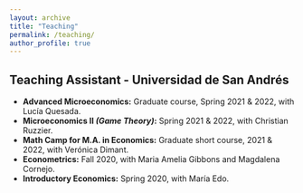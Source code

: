 ```yaml
---
layout: archive
title: "Teaching"
permalink: /teaching/
author_profile: true
---
```


## Teaching Assistant - Universidad de San Andrés
* **Advanced Microeconomics:** Graduate course, Spring 2021 & 2022, with Lucía Quesada. 
* **Microeconomics II *(Game Theory)*:** Spring 2021 & 2022, with Christian Ruzzier. 
* **Math Camp for M.A. in Economics:** Graduate short course, 2021 & 2022, with Verónica Dimant.
* **Econometrics:** Fall 2020, with Maria Amelia Gibbons and Magdalena Cornejo. 
* **Introductory Economics:** Spring 2020, with María Edo.
<!---  Textbook used: [Strategy](http://econweb.ucsd.edu/~jwatson/#strategy), Joel Watson. ---> 
<!--- Textbook used: [Microeconomic Theory](https://www.upf.edu/web/andreu-mas-colell/llibres/-/ppc/vistaAmpliada/LLI828/CAT/l3Yo0Qnal0dE?p_auth=ZzSOWGKi), Mas Colell, Whinston & Green. --->

<!---
{% include base_path %}

{% for post in site.teaching reversed %}
  {% include archive-single.html %}
{% endfor %}
--->
